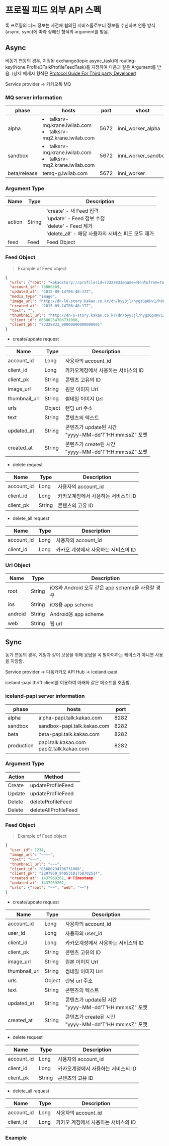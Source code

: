 # 프로필 피드 외부 API 스펙

톡 프로필의 피드 정보는 사전에 협의된 서비스들로부터 정보를 수신하며 연동 방식(async, sync)에 따라 정해진 형식의 argument를 받음. 

## Async

비동기 연동의 경우, 지정된 exchange(topic.async_task)에 routing-key(None.Profile3TalkProfileFeedTask)를 지정하여 다음과 같은 Argument를 받음. (상세 메세지 형식은 <a href="https://github.daumkakao.com/kakaotalk-spam/async_task/wiki/Protocol-Guide-For-Third-party-Developer" />Protocol Guide For Third party Developer</a>)
 
 
Service provider -> 카카오톡 MQ


### MQ server information
 
phase | hosts | port | vhost
--------- | --------- | --------- | ---------
alpha | <li>talksrv-mq.krane.iwilab.com</li><li>talksrv-mq2.krane.iwilab.com</li> | 5672 | inni_worker_alpha
sandbox | <li>talksrv-mq.krane.iwilab.com</li><li>talksrv-mq2.krane.iwilab.com</li> | 5672 | inni_worker_sandbox
beta/release | temq-g.iwilab.com | 5672 | inni_worker

### Argument Type 

Name | Type | Description
--------- | --------- | ---------
action | String | 'create' - 새 Feed 입력<br>'update' - Feed 정보 수정<br>'delete' - Feed 제거<br>'delete_all' - 해당 사용자의 서비스 피드 모두 제거
feed | Feed | Feed Object

### Feed Object

> Example of Feed object

```json
{
  "urls": {"root": "kakaostory://profile?id=73328833&name=에리츄&from=talk", "web": "https://story.kakao.com/exolechue"},
  "account_id": 78806689, 
  "updated_at": "2015-09-14T06:48:17Z", 
  "media_type":"image", 
  "image_url": "http://dn-l0-story.kakao.co.kr/dn/byy3jl/hygzGpUHv1/h0UIahVetlRNPG0z3IQ9V0/img_l.jpg?width=480&height=578", 
  "created_at": "2015-09-14T06:48:17Z", 
  "text": "", 
  "thumbnail_url": "http://dn-s-story.kakao.co.kr/dn/byy3jl/hygzGpUHv1/h0UIahVetlRNPG0z3IQ9V0/img_m.jpg?width=480&height=578", 
  "client_id": 86680234706731008, 
  "client_pk": "73328833_00000000000000001"
}
```

* create/update request

Name | Type | Description
--------- | --------- | ---------
account_id | Long | 사용자의 account_id
client_id | Long | 카카오계정에서 사용하는 서비스의 ID
client_pk | String | 콘텐츠 고유의 ID
image_url | String | 원본 이미지 Url
thumbnail_url | String | 썸네일 이미지 Url
urls | Object | 랜딩 url 주소
text | String | 콘텐츠의 텍스트
updated_at | String | 콘텐츠가 update된 시간<br>"yyyy-MM-dd'T'HH:mm:ssZ" 포맷
created_at | String | 콘텐츠가 create된 시간<br>"yyyy-MM-dd'T'HH:mm:ssZ" 포맷

* delete request

Name | Type | Description
--------- | --------- | ---------
account_id | Long | 사용자의 account_id
client_id | Long | 카카오계정에서 사용하는 서비스의 ID
client_pk | String | 콘텐츠의 고유 ID

* delete_all request

Name | Type | Description
--------- | --------- | ---------
account_id | Long | 사용자의 account_id
client_id | Long | 카카오 계정에서 사용하는 서비스의 ID

### Url Object

Name | Type | Description
--------- | --------- | ---------
root  | String | iOS와 Android 모두 같은 app scheme을 사용할 경우
ios | String | iOS용 app scheme
android | String | Android용 app scheme
web | String | 웹 url

## Sync

동기 연동의 경우, 게임과 같이 보상을 위해 응답을 꼭 받아야하는 케이스가 아니면 사용을 지양함. 


Service provider -> 다음카카오 API Hub -> iceland-papi

 
iceland-papi thrift client를 이용하여 아래와 같은 메소드를 호출함.

### iceland-papi server information

phase | hosts | port
--------- | --------- | ---------
alpha | alpha-papi.talk.kakao.com | 8282
sandbox | sandbox-papi.talk.kakao.com | 8282
beta | beta-papi.talk.kakao.com | 8282
production | papi.talk.kakao.com<br>papi2.talk.kakao.com | 8282

### Argument Type

Action | Method
--------- | ---------
Create | updateProfileFeed 
Update | updateProfileFeed
Delete | deleteProfileFeed
Delete | deleteAllProfileFeed

### Feed Object

> Example of Feed object

```json
{
  "user_id": 1234, 
  "image_url": "~~~~", 
  "text": "~~~", 
  "thumbnail_url": "~~~", 
  "client_id": "86680234706731008",
  "client_pk": "2297959_94053101758702514",
  "created_at": 1437969261, # Timestamp 
  "updated_at": 1437969261,
  "urls": {"root": "~~", "web": "~~"}
}
```

* create/update request

Name | Type | Description
--------- | --------- | ---------
account_id | Long | 사용자의 account_id
user_id | Long | 사용자의 user_id
client_id | Long | 카카오계정에서 사용하는 서비스의 ID
client_pk | String | 콘텐츠 고유의 ID
image_url | String | 원본 이미지 Url
thumbnail_url | String | 썸네일 이미지 Url
urls | Object | 랜딩 url 주소
text | String | 콘텐츠의 텍스트
updated_at | String | 콘텐츠가 update된 시간<br>"yyyy-MM-dd'T'HH:mm:ssZ" 포맷
created_at | String | 콘텐츠가 create된 시간<br>"yyyy-MM-dd'T'HH:mm:ssZ" 포맷

* delete request

Name | Type | Description
--------- | --------- | ---------
account_id | Long | 사용자의 account_id
client_id | Long | 카카오계정에서 사용하는 서비스의 ID
client_pk | String | 콘텐츠의 고유 ID

* delete_all request

Name | Type | Description
--------- | --------- | ---------
account_id | Long | 사용자의 account_id
client_id | Long | 카카오 계정에서 사용하는 서비스의 ID

### Example